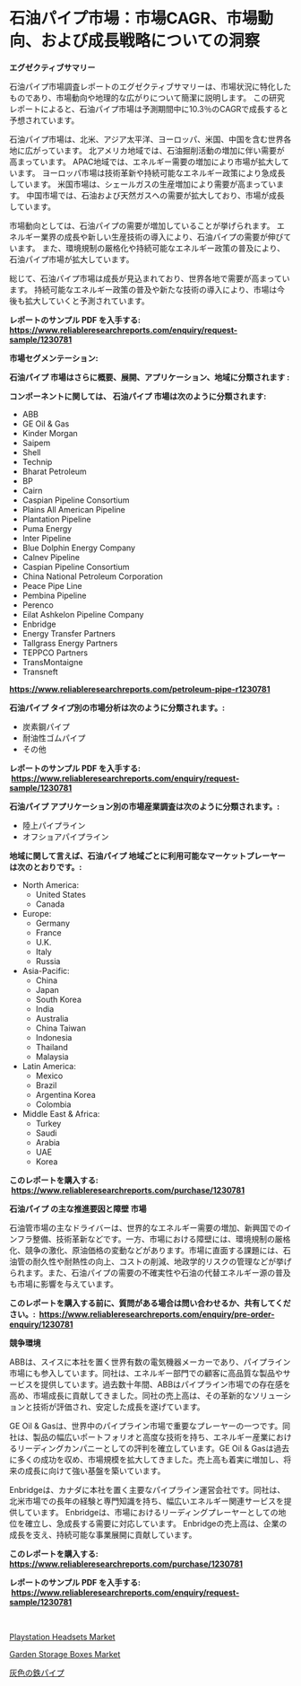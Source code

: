 <p><h1>石油パイプ市場：市場CAGR、市場動向、および成長戦略についての洞察</h1></p><p><strong>エグゼクティブサマリー</strong></p>
<p><p>石油パイプ市場調査レポートのエグゼクティブサマリーは、市場状況に特化したものであり、市場動向や地理的な広がりについて簡潔に説明します。 この研究レポートによると、石油パイプ市場は予測期間中に10.3％のCAGRで成長すると予想されています。</p><p>石油パイプ市場は、北米、アジア太平洋、ヨーロッパ、米国、中国を含む世界各地に広がっています。 北アメリカ地域では、石油掘削活動の増加に伴い需要が高まっています。 APAC地域では、エネルギー需要の増加により市場が拡大しています。 ヨーロッパ市場は技術革新や持続可能なエネルギー政策により急成長しています。 米国市場は、シェールガスの生産増加により需要が高まっています。 中国市場では、石油および天然ガスへの需要が拡大しており、市場が成長しています。</p><p>市場動向としては、石油パイプの需要が増加していることが挙げられます。 エネルギー業界の成長や新しい生産技術の導入により、石油パイプの需要が伸びています。 また、環境規制の厳格化や持続可能なエネルギー政策の普及により、石油パイプ市場が拡大しています。</p><p>総じて、石油パイプ市場は成長が見込まれており、世界各地で需要が高まっています。 持続可能なエネルギー政策の普及や新たな技術の導入により、市場は今後も拡大していくと予測されています。</p></p>
<p><strong>レポートのサンプル PDF を入手する: <a href="https://www.reliableresearchreports.com/enquiry/request-sample/1230781">https://www.reliableresearchreports.com/enquiry/request-sample/1230781</a></strong></p>
<p><strong>市場セグメンテーション:</strong></p>
<p><strong> 石油パイプ 市場はさらに概要、展開、アプリケーション、地域に分類されます :</strong></p>
<p><strong>コンポーネントに関しては、 石油パイプ 市場は次のように分類されます: &nbsp;</strong></p>
<p><ul><li>ABB</li><li>GE Oil & Gas</li><li>Kinder Morgan</li><li>Saipem</li><li>Shell</li><li>Technip</li><li>Bharat Petroleum</li><li>BP</li><li>Cairn</li><li>Caspian Pipeline Consortium</li><li>Plains All American Pipeline</li><li>Plantation Pipeline</li><li>Puma Energy</li><li>Inter Pipeline</li><li>Blue Dolphin Energy Company</li><li>Calnev Pipeline</li><li>Caspian Pipeline Consortium</li><li>China National Petroleum Corporation</li><li>Peace Pipe Line</li><li>Pembina Pipeline</li><li>Perenco</li><li>Eilat Ashkelon Pipeline Company</li><li>Enbridge</li><li>Energy Transfer Partners</li><li>Tallgrass Energy Partners</li><li>TEPPCO Partners</li><li>TransMontaigne</li><li>Transneft</li></ul></p>
<p><strong><a href="https://www.reliableresearchreports.com/petroleum-pipe-r1230781">https://www.reliableresearchreports.com/petroleum-pipe-r1230781</a></strong></p>
<p><strong> 石油パイプ タイプ別の市場分析は次のように分類されます。:</strong></p>
<p><ul><li>炭素鋼パイプ</li><li>耐油性ゴムパイプ</li><li>その他</li></ul></p>
<p><strong>レポートのサンプル PDF を入手する: &nbsp;<a href="https://www.reliableresearchreports.com/enquiry/request-sample/1230781">https://www.reliableresearchreports.com/enquiry/request-sample/1230781</a></strong></p>
<p><strong> 石油パイプ アプリケーション別の市場産業調査は次のように分類されます。:</strong></p>
<p><ul><li>陸上パイプライン</li><li>オフショアパイプライン</li></ul></p>
<p><strong>地域に関して言えば、石油パイプ 地域ごとに利用可能なマーケットプレーヤーは次のとおりです。:</strong></p>
<p><ul>
    <li>
        North America:
        <ul>
            <li>United States</li>
            <li>Canada</li>
        </ul>
    </li>
    <li>
        Europe:
        <ul>
            <li>Germany</li>
            <li>France</li>
            <li>U.K.</li>
            <li>Italy</li>
            <li>Russia</li>
        </ul>
    </li>
    <li>
        Asia-Pacific:
        <ul>
            <li>China</li>
            <li>Japan</li>
            <li>South Korea</li>
            <li>India</li>
            <li>Australia</li>
            <li>China Taiwan</li>
            <li>Indonesia</li>
            <li>Thailand</li>
            <li>Malaysia</li>
        </ul>
    </li>
    <li>
        Latin America:
        <ul>
            <li>Mexico</li>
            <li>Brazil</li>
            <li>Argentina Korea</li>
            <li>Colombia</li>
        </ul>
    </li>
    <li>
        Middle East & Africa:
        <ul>
            <li>Turkey</li>
            <li>Saudi</li>
            <li>Arabia</li>
            <li>UAE</li>
            <li>Korea</li>
        </ul>
    </li>
    </ul></p>
<p><strong>このレポートを購入する: &nbsp;<a href="https://www.reliableresearchreports.com/purchase/1230781">https://www.reliableresearchreports.com/purchase/1230781</a></strong></p>
<p><strong>石油パイプ の主な推進要因と障壁 市場</strong></p>
<p><p>石油管市場の主なドライバーは、世界的なエネルギー需要の増加、新興国でのインフラ整備、技術革新などです。一方、市場における障壁には、環境規制の厳格化、競争の激化、原油価格の変動などがあります。市場に直面する課題には、石油管の耐久性や耐熱性の向上、コストの削減、地政学的リスクの管理などが挙げられます。また、石油パイプの需要の不確実性や石油の代替エネルギー源の普及も市場に影響を与えています。</p></p>
<p><strong>このレポートを購入する前に、質問がある場合は問い合わせるか、共有してください。:&nbsp; <a href="https://www.reliableresearchreports.com/enquiry/pre-order-enquiry/1230781">https://www.reliableresearchreports.com/enquiry/pre-order-enquiry/1230781</a></strong></p>
<p><strong>競争環境</strong></p>
<p><p>ABBは、スイスに本社を置く世界有数の電気機器メーカーであり、パイプライン市場にも参入しています。同社は、エネルギー部門での顧客に高品質な製品やサービスを提供しています。過去数十年間、ABBはパイプライン市場での存在感を高め、市場成長に貢献してきました。同社の売上高は、その革新的なソリューションと技術が評価され、安定した成長を遂げています。</p><p>GE Oil & Gasは、世界中のパイプライン市場で重要なプレーヤーの一つです。同社は、製品の幅広いポートフォリオと高度な技術を持ち、エネルギー産業におけるリーディングカンパニーとしての評判を確立しています。GE Oil & Gasは過去に多くの成功を収め、市場規模を拡大してきました。売上高も着実に増加し、将来の成長に向けて強い基盤を築いています。</p><p>Enbridgeは、カナダに本社を置く主要なパイプライン運営会社です。同社は、北米市場での長年の経験と専門知識を持ち、幅広いエネルギー関連サービスを提供しています。 Enbridgeは、市場におけるリーディングプレーヤーとしての地位を確立し、急成長する需要に対応しています。 Enbridgeの売上高は、企業の成長を支え、持続可能な事業展開に貢献しています。</p></p>
<p><strong>このレポートを購入する: &nbsp; <a href="https://www.reliableresearchreports.com/purchase/1230781">https://www.reliableresearchreports.com/purchase/1230781</a></strong></p>
<p><strong>レポートのサンプル PDF を入手する: &nbsp;<a href="https://www.reliableresearchreports.com/enquiry/request-sample/1230781">https://www.reliableresearchreports.com/enquiry/request-sample/1230781</a></strong><strong></strong></p>
<p>&nbsp;</p>
<p><p><a href="https://www.linkedin.com/pulse/playstation-headsets-market-trends-analysis-forecasted-period-fklyc?trackingId=tUvOmKzxG8n7yeV6z6uyyw%3D%3D">Playstation Headsets Market</a></p><p><a href="https://www.linkedin.com/pulse/garden-storage-boxes-market-furnishes-information-share-snq9f?trackingId=X0XVjMoIVDYzxAZkHViJVA%3D%3D">Garden Storage Boxes Market</a></p><p><a href="https://github.com/AriMuller2009/Market-Research-Report-List-1/blob/main/372713531367.md">灰色の鉄パイプ</a></p></p>